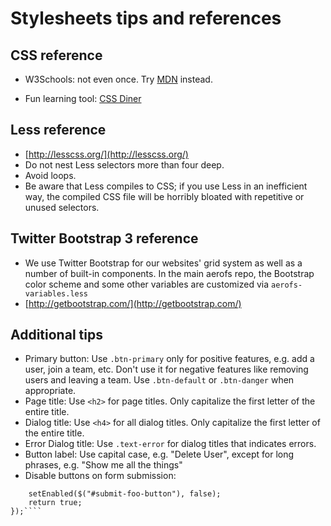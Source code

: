 # Stylesheets tips and references

## CSS reference

* W3Schools: not even once. Try [MDN](https://developer.mozilla.org/en-US/docs/Web/CSS) instead.

* Fun learning tool: [CSS Diner](https://flukeout.github.io/)

## Less reference

* [http://lesscss.org/](http://lesscss.org/)
* Do not nest Less selectors more than four deep. 
* Avoid loops.
* Be aware that Less compiles to CSS; if you use Less in an inefficient way, the compiled CSS file will be horribly bloated with repetitive or unused selectors.

## Twitter Bootstrap 3 reference

* We use Twitter Bootstrap for our websites' grid system as well as a number of built-in components. In the main aerofs repo, the Bootstrap color scheme and some other variables are customized via `aerofs-variables.less`
* [http://getbootstrap.com/](http://getbootstrap.com/)

## Additional tips

* Primary button: Use `.btn-primary` only for positive features, e.g. add a user, join a team, etc. Don't use it for negative features like removing users and leaving a team. Use `.btn-default` or `.btn-danger` when appropriate.
* Page title: Use `<h2>` for page titles. Only capitalize the first letter of the entire title.
* Dialog title: Use `<h4>` for all dialog titles. Only capitalize the first letter of the entire title.
* Error Dialog title: Use `.text-error` for dialog titles that indicates errors.
* Button label: Use capital case, e.g. "Delete User", except for long phrases, e.g. "Show me all the things"
* Disable buttons on form submission:
```$('#foo-form').submit(function() {
    setEnabled($("#submit-foo-button"), false);
    return true;
});````
